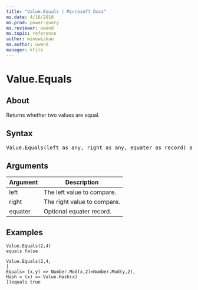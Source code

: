 ```yaml
---
title: "Value.Equals | Microsoft Docs"
ms.date: 4/16/2018
ms.prod: power-query
ms.reviewer: owend
ms.topic: reference
author: minewiskan
ms.author: owend
manager: kfile
---
```

# Value.Equals

  
## About  
Returns whether two values are equal.  
  
## Syntax

<pre>
Value.Equals(left as any, right as any, equater as record) as logical  
</pre>
  
## Arguments  
  
|Argument|Description|  
|------------|---------------|  
|left|The left value to compare.|  
|right|The right value to compare.|  
|equater|Optional equater record.|  
  
## Examples  
  
```powerquery-m
Value.Equals(2,4)   
equals false  
```  
  
```powerquery-m 
Value.Equals(2,4,  
[     
Equals= (x,y) => Number.Mod(x,2)=Number.Mod(y,2),     
Hash = (x) => Value.Hash(x)  
])equals true  
```  
